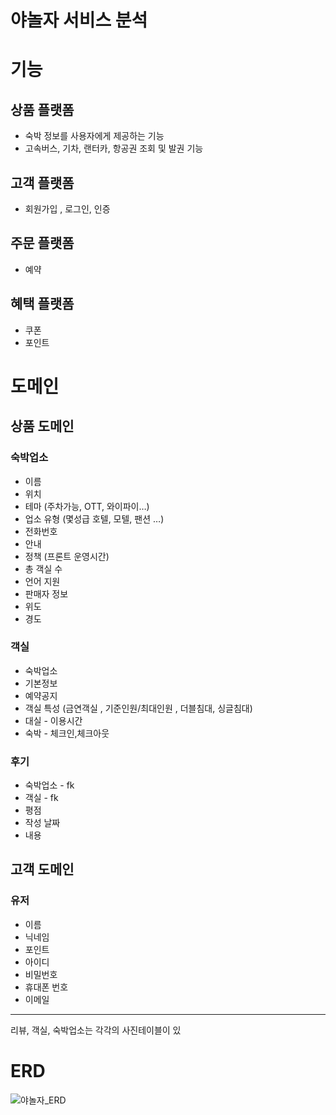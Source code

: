 # 야놀자 서비스 분석

# 기능

## 상품 플랫폼

- 숙박 정보를 사용자에게 제공하는 기능
- 고속버스, 기차, 랜터카, 항공권 조회 및 발권 기능

## 고객 플랫폼

- 회원가입 , 로그인, 인증

## 주문 플랫폼

- 예약

## 혜택 플랫폼

- 쿠폰
- 포인트

# 도메인

## 상품 도메인

### 숙박업소

- 이름
- 위치
- 테마 (주차가능, OTT, 와이파이…)
- 업소 유형 (몇성급 호텔, 모텔, 팬션 …)
- 전화번호
- 안내
- 정책 (프론트 운영시간)
- 총 객실 수
- 언어 지원
- 판매자 정보
- 위도
- 경도

### 객실

- 숙박업소
- 기본정보
- 예약공지
- 객실 특성 (금연객실 , 기준인원/최대인원 , 더블침대, 싱글침대)
- 대실 - 이용시간
- 숙박 - 체크인,체크아웃

### 후기

- 숙박업소 - fk
- 객실 - fk
- 평점
- 작성 날짜
- 내용

## 고객 도메인

### 유저

- 이름
- 닉네임
- 포인트
- 아이디
- 비밀번호
- 휴대폰 번호
- 이메일
----------
리뷰, 객실, 숙박업소는 각각의 사진테이블이 있
# ERD
![야놀자_ERD](https://user-images.githubusercontent.com/91578199/226068996-33f3d2c5-3712-4443-8b4b-e303156f31c5.png)
